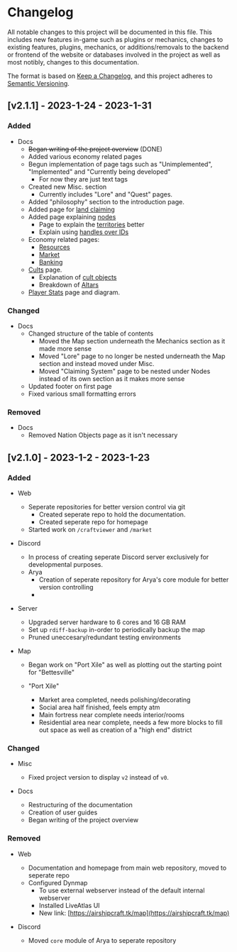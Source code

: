 # Changelog

All notable changes to this project will be documented in this file. This includes new features in-game such as plugins or mechanics, changes to existing features, plugins, mechanics, or additions/removals to the backend or frontend of the website or databases involved in the project as well as most notibly, changes to this documentation. 

The format is based on [Keep a Changelog](https://keepachangelog.com/en/1.0.0/),
and this project adheres to [Semantic Versioning](https://semver.org/spec/v2.0.0.html).

## [v2.1.1] - 2023-1-24 - 2023-1-31

### Added
- Docs
  - ~~Began writing of the project overview~~ (DONE)
  - Added various economy related pages
  - Begun implementation of page tags such as "Unimplemented", "Implemented" and "Currently being developed"
    - For now they are just text tags
  - Created new Misc. section
    - Currently includes "Lore" and "Quest" pages.
  - Added "philosophy" section to the introduction page.
  - Added page for [land claiming](mech/nation-system.md)
  - Added page explaining [nodes](mech/nodes.md)
    - Page to explain the [territories](mech/nodes/territories.md) better
    - Explain using [handles over IDs](mech/nodes/handles-over-ids.md)
  - Economy related pages:
    - [Resources](mech/economy/resources.md)
    - [Market](mech/economy/market.md)
    - [Banking](mech/economy/banking.md)
  - [Cults](mech/cults.md) page.
    - Explanation of [cult objects](mech/cults/objects.md)
    - Breakdown of [Altars](mech/cults/altars.md)
  - [Player Stats](misc/playerstats.md) page and diagram.
### Changed
- Docs
  - Changed structure of the table of contents
    - Moved the Map section underneath the Mechanics section as it made more sense
    - Moved "Lore" page to no longer be nested underneath the Map section and instead moved under Misc.
    - Moved "Claiming System" page to be nested under Nodes instead of its own section as it makes more sense
  - Updated footer on first page
  - Fixed various small formatting errors 

### Removed
- Docs
  - Removed Nation Objects page as it isn't necessary
  
## [v2.1.0] - 2023-1-2 - 2023-1-23
### Added 
- Web
  - Seperate repositories for better version control via git
    - Created seperate repo to hold the documentation.
    - Created seperate repo for homepage
  - Started work on ``/craftviewer`` and ``/market``

- Discord
  - In process of creating seperate Discord server exclusively for developmental purposes.
  - Arya
    - Creation of seperate repository for Arya's core module for better version controlling
    - 

- Server
  - Upgraded server hardware to 6 cores and 16 GB RAM
  - Set up ``rdiff-backup`` in-order to periodically backup the map
  - Pruned uneccesary/redundant testing environments

- Map
  - Began work on "Port Xile" as well as plotting out the starting point for "Bettesville"   
  
  - "Port Xile"
    - Market area completed, needs polishing/decorating
    - Social area half finished, feels empty atm
    - Main fortress near complete needs interior/rooms
    - Residential area near complete, needs a few more blocks to fill out space as well as creation of a "high end" district

### Changed
- Misc
  - Fixed project version to display ``v2`` instead of ``v0``.

- Docs
  - Restructuring of the documentation
  - Creation of user guides
  - Began writing of the project overview

### Removed
- Web
  - Documentation and homepage from main web repository, moved to seperate repo
  - Configured Dynmap 
    - To use external webserver instead of the default internal webserver
    - Installed LiveAtlas UI
    - New link: [https://airshipcraft.tk/map](https://airshipcraft.tk/map)

- Discord
  - Moved ``core`` module of Arya to seperate repository